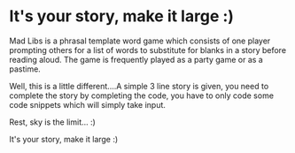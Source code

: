 # It's your story, make it large :)

Mad Libs is a phrasal template word game which consists of one player prompting others for a list of words to substitute for blanks in a story before reading aloud. The game is frequently played as a party game or as a pastime.

Well, this is a little different....A simple 3 line story is given, you need to complete the story by completing the code, you have to only code some code snippets which will simply take input.

Rest, sky is the limit... :)

It's your story, make it large :)
